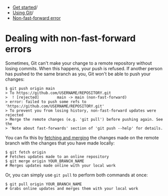   * [Get started](https://docs.github.com/en/get-started "Get started")/
  * [Using Git](https://docs.github.com/en/get-started/using-git "Using Git")/
  * [Non-fast-forward error](https://docs.github.com/en/get-started/using-git/dealing-with-non-fast-forward-errors "Non-fast-forward error")


# Dealing with non-fast-forward errors
Sometimes, Git can't make your change to a remote repository without losing commits. When this happens, your push is refused.
If another person has pushed to the same branch as you, Git won't be able to push your changes:
```
$ git push origin main
> To https://github.com/USERNAME/REPOSITORY.git
>  ! [rejected]        main -> main (non-fast-forward)
> error: failed to push some refs to 'https://github.com/USERNAME/REPOSITORY.git'
> To prevent you from losing history, non-fast-forward updates were rejected
> Merge the remote changes (e.g. 'git pull') before pushing again. See the
> 'Note about fast-forwards' section of 'git push --help' for details.

```

You can fix this by [fetching and merging](https://docs.github.com/en/get-started/using-git/getting-changes-from-a-remote-repository) the changes made on the remote branch with the changes that you have made locally:
```
$ git fetch origin
# Fetches updates made to an online repository
$ git merge origin YOUR_BRANCH_NAME
# Merges updates made online with your local work

```

Or, you can simply use `git pull` to perform both commands at once:
```
$ git pull origin YOUR_BRANCH_NAME
# Grabs online updates and merges them with your local work

```

